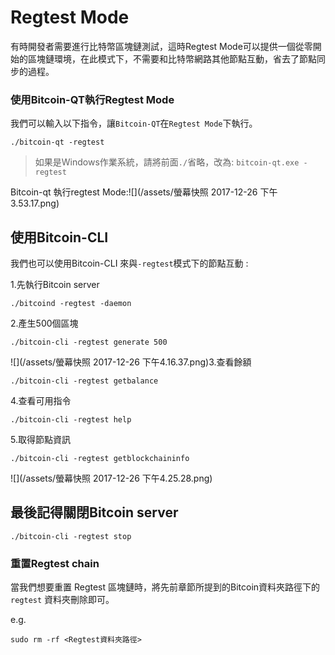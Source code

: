 # Regtest Mode

有時開發者需要進行比特幣區塊鏈測試，這時Regtest Mode可以提供一個從零開始的區塊鏈環境，在此模式下，不需要和比特幣網路其他節點互動，省去了節點同步的過程。

### 使用Bitcoin-QT執行Regtest Mode

我們可以輸入以下指令，讓`Bitcoin-QT`在`Regtest Mode`下執行。

```
./bitcoin-qt -regtest
```

> 如果是Windows作業系統，請將前面`./`省略，改為: `bitcoin-qt.exe -regtest`

Bitcoin-qt 執行regtest Mode:![](/assets/螢幕快照 2017-12-26 下午3.53.17.png)

## 使用Bitcoin-CLI

我們也可以使用Bitcoin-CLI 來與`-regtest`模式下的節點互動 :

1.先執行Bitcoin server

```
./bitcoind -regtest -daemon
```

2.產生500個區塊

```
./bitcoin-cli -regtest generate 500
```

![](/assets/螢幕快照 2017-12-26 下午4.16.37.png)3.查看餘額

```
./bitcoin-cli -regtest getbalance
```

4.查看可用指令

```
./bitcoin-cli -regtest help
```

5.取得節點資訊

```
./bitcoin-cli -regtest getblockchaininfo
```

![](/assets/螢幕快照 2017-12-26 下午4.25.28.png)

## 最後記得關閉Bitcoin server

```
./bitcoin-cli -regtest stop
```

### 重置Regtest chain

當我們想要重置 Regtest 區塊鏈時，將先前章節所提到的Bitcoin資料夾路徑下的 `regtest` 資料夾刪除即可。

e.g.

```
sudo rm -rf <Regtest資料夾路徑>
```



